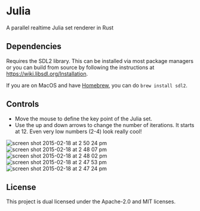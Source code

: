 # Julia

A parallel realtime Julia set renderer in Rust

## Dependencies

Requires the SDL2 library. This can be installed via most package managers or you can build from source by following the instructions at https://wiki.libsdl.org/Installation.

If you are on MacOS and have [Homebrew](https://brew.sh/), you can do `brew install sdl2`.

## Controls

* Move the mouse to define the key point of the Julia set.
* Use the up and down arrows to change the number of iterations.
It starts at 12. Even very low numbers (2-4) look really cool!

![screen shot 2015-02-18 at 2 50 24 pm](https://cloud.githubusercontent.com/assets/1690225/6255371/88142898-b77d-11e4-9498-5801475a18e1.png)
![screen shot 2015-02-18 at 2 48 07 pm](https://cloud.githubusercontent.com/assets/1690225/6255372/8822fda0-b77d-11e4-9002-0a6d8b2aa66a.png)
![screen shot 2015-02-18 at 2 48 02 pm](https://cloud.githubusercontent.com/assets/1690225/6255373/8828bb96-b77d-11e4-8d15-7e8922411526.png)
![screen shot 2015-02-18 at 2 47 53 pm](https://cloud.githubusercontent.com/assets/1690225/6255374/882b601c-b77d-11e4-9833-d9600f18c525.png)
![screen shot 2015-02-18 at 2 47 24 pm](https://cloud.githubusercontent.com/assets/1690225/6255375/8830142c-b77d-11e4-8520-737092e16941.png)

## License

This project is dual licensed under the Apache-2.0 and MIT licenses.
